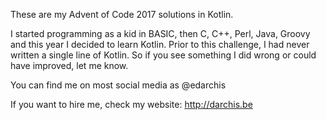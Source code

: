 These are my Advent of Code 2017 solutions in Kotlin.

I started programming as a kid in BASIC, then C, C++, Perl, Java, Groovy and this year I decided to learn Kotlin.
Prior to this challenge, I had never written a single line of Kotlin. So if you see something I did wrong or
could have improved, let me know.

You can find me on most social media as @edarchis

If you want to hire me, check my website: http://darchis.be